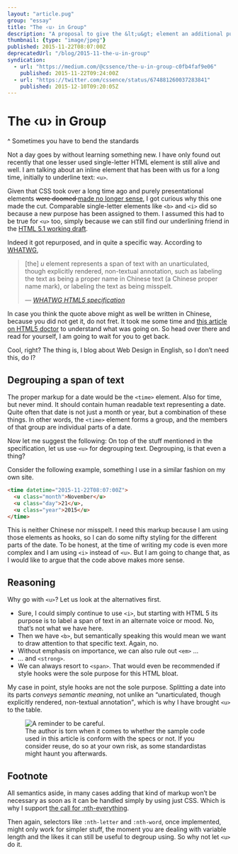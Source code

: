 ```yaml
---
layout: "article.pug"
group: "essay"
title: "The ‹u› in Group"
description: "A proposal to give the &lt;u&gt; element an additional purpose."
thumbnail: {type: "image/jpeg"}
published: 2015-11-22T08:07:00Z
deprecatedUrl: "/blog/2015-11-the-u-in-group"
syndication:
  - url: "https://medium.com/@cssence/the-u-in-group-c0fb4faf9e06"
    published: 2015-11-22T09:24:00Z
  - url: "https://twitter.com/cssence/status/674881260037283841"
    published: 2015-12-10T09:20:05Z
---
```


# The ‹u› in Group
^ Sometimes you have to bend the standards

Not a day goes by without learning something new. I have only found out recently that one lesser used single-letter HTML element is still alive and well. I am talking about an inline element that has been with us for a long time, initially to underline text: `<u>`.

Given that CSS took over a long time ago and purely presentational elements <del>were doomed </del><ins>made no longer sense</ins>, I got curious why this one made the cut. Comparable single-letter elements like `<b>` and `<i>` did so because a new purpose has been assigned to them. I assumed this had to be true for `<u>` too, simply because we can still find our underlining friend in the [HTML&nbsp;5.1 working draft](https://www.w3.org/TR/html51/semantics.html#the-u-element).

Indeed it got repurposed, and in quite a specific way. According to [WHATWG](https://www.whatwg.org/),

> [the] _u_ element represents a span of text with an unarticulated, though explicitly rendered, non-textual annotation, such as labeling the text as being a proper name in Chinese text (a Chinese proper name mark), or labeling the text as being misspelt.
> <footer>— <cite><a href="https://www.whatwg.org/specs/web-apps/current-work/complete/text-level-semantics.html#the-u-element">WHATWG HTML5 specification</a></cite></footer>

In case you think the quote above might as well be written in Chinese, because you did not get it, do not fret. It took me some time and [this article on HTML5 doctor](https://html5doctor.com/u-element/) to understand what was going on. So head over there and read for yourself, I am going to wait for you to get back.

Cool, right? The thing is, I blog about Web Design in English, so I don’t need this, do I?

## Degrouping a span of text

The proper markup for a date would be the `<time>` element. Also for time, but never mind. It should contain human readable text representing a date. Quite often that date is not just a month or year, but a combination of these things. In other words, the `<time>` element forms a group, and the members of that group are individual parts of a date.

Now let me suggest the following: On top of the stuff mentioned in the specification, let us use `<u>` for degrouping text. Degrouping, is that even a thing?

Consider the following example, something I use in a similar fashion on my own site.

```html
<time datetime="2015-11-22T08:07:00Z">
  <u class="month">November</u>
  <u class="day">21</u>,
  <u class="year">2015</u>
</time>
```

This is neither Chinese nor misspelt. I need this markup because I am using those elements as hooks, so I can do some nifty styling for the different parts of the date. To be honest, at the time of writing my code is even more complex and I am using `<i>` instead of `<u>`. But I am going to change that, as I would like to argue that the code above makes more sense.

## Reasoning

Why go with `<u>`? Let us look at the alternatives first.

* Sure, I could simply continue to use `<i>`, but starting with HTML&nbsp;5 its purpose is to label a span of text in an alternate voice or mood. No, that’s not what we have here.
* Then we have `<b>`, but semantically speaking this would mean we want to draw attention to that specific text. Again, no.
* Without emphasis on importance, we can also rule out `<em>` &hellip;
* &hellip; and `<strong>`.
* We can always resort to `<span>`. That would even be recommended if style hooks were the sole purpose for this HTML bloat.

My case in point, style hooks are not the sole purpose. Splitting a date into its parts _conveys semantic meaning_, not unlike an <q>unarticulated, though explicitly rendered, non-textual annotation</q>, which is why I have brought `<u>` to the table.

<figure><img src="/2015/the-u-in-group.be-careful.jpg" alt="A reminder to be careful."><figcaption>The author is torn when it comes to whether the sample code used in this article is conform with the specs or not. If you consider reuse, do so at your own risk, as some standardistas might haunt you afterwards.</figcaption></figure>

## Footnote

All semantics aside, in many cases adding that kind of markup won’t be necessary as soon as it can be handled simply by using just CSS. Which is why I support [the call for :nth-everything](https://css-tricks.com/a-call-for-nth-everything/).

Then again, selectors like `:nth-letter` and `:nth-word`, once implemented, might only work for simpler stuff, the moment you are dealing with variable length and the likes it can still be useful to degroup using. So why not let `<u>` do it.
